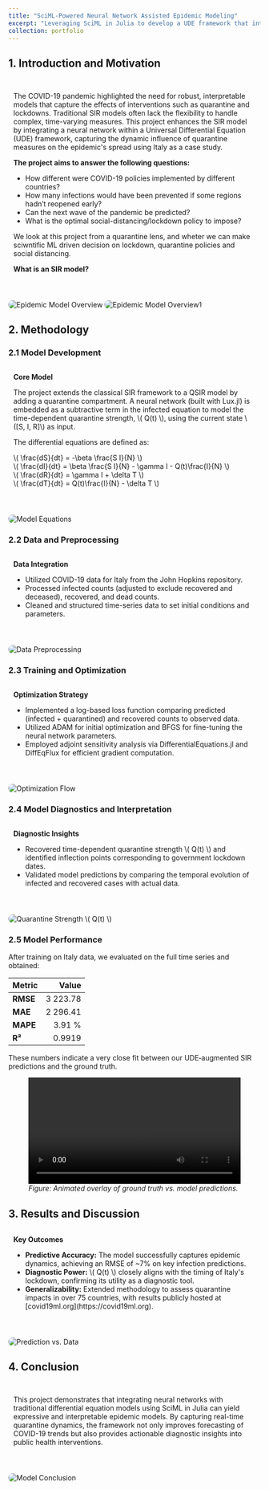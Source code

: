 ```yaml
---
title: "SciML-Powered Neural Network Assisted Epidemic Modeling"
excerpt: "Leveraging SciML in Julia to develop a UDE framework that integrates neural networks with the SIR model for diagnosing COVID-19 quarantine effects.<br/><img src='/images/epidemic_model_thumbnail.jpg'>"
collection: portfolio
---
```


<style>
  .subpart-container {
    margin-top: 20px;
  }
  .content-row {
    display: grid;
    grid-template-columns: 2fr; /* single column for stacked images */
    /*grid-template-columns: 2fr 1fr; /* Two columns: text and images */
    gap: 20px;
    align-items: center;
    margin-bottom: 20px;
  }
  .content-text {
    padding: 10px;
  }
  .content-image {
    max-width: 100%;
    height: auto;
    border-radius: 8px;
    margin-top: 10px;
  }
  .content-title {
    font-weight: bold;
    margin-bottom: 10px;
  }
</style>

## 1. Introduction and Motivation

<div class="subpart-container">
  <div class="content-row">
    <div class="content-text">
      <p>
        The COVID-19 pandemic highlighted the need for robust, interpretable models that capture the effects of interventions such as quarantine and lockdowns. Traditional SIR models often lack the flexibility to handle complex, time-varying measures. This project enhances the SIR model by integrating a neural network within a Universal Differential Equation (UDE) framework, capturing the dynamic influence of quarantine measures on the epidemic's spread using Italy as a case study. 
      <div class="content-title">The project aims to answer the following questions:</div>
      </p>
  <ul>
    <li>How different were COVID-19 policies implemented by different countries?</li>
    <li>How many infections would have been prevented if some regions hadn’t reopened early?</li>
    <li>Can the next wave of the pandemic be predicted?</li>
    <li>What is the optimal social-distancing/lockdown policy to impose?</li>
  </ul>
      <p>
We look  at this project from a quarantine lens, and wheter we can make sciwntific ML driven decision on lockdown, quarantine policies and social distancing.
      <div class="content-title">What is an SIR model?</div>
      </p>
    </div>
    <div>
      <img src="/images/epidemic_intro.jpg" alt="Epidemic Model Overview" class="content-image">
      <img src="/images/epidemic_intro1.jpg" alt="Epidemic Model Overview1" class="content-image">
    </div>
  </div>
</div>

## 2. Methodology

### 2.1 Model Development

<div class="subpart-container">
  <div class="content-row">
    <div class="content-text">
      <div class="content-title">Core Model</div>
      <p>
        The project extends the classical SIR framework to a QSIR model by adding a quarantine compartment. A neural network (built with Lux.jl) is embedded as a subtractive term in the infected equation to model the time-dependent quarantine strength, \( Q(t) \), using the current state \([S, I, R]\) as input.
      </p>
      <p>
        The differential equations are defined as:
      </p>
      <p>
        \( \frac{dS}{dt} = -\beta \frac{S I}{N} \)<br/>
        \( \frac{dI}{dt} = \beta \frac{S I}{N} - \gamma I - Q(t)\frac{I}{N} \)<br/>
        \( \frac{dR}{dt} = \gamma I + \delta T \)<br/>
        \( \frac{dT}{dt} = Q(t)\frac{I}{N} - \delta T \)
      </p>
    </div>
    <div>
      <img src="/images/model_equations.jpg" alt="Model Equations" class="content-image">
    </div>
  </div>
</div>

### 2.2 Data and Preprocessing

<div class="subpart-container">
  <div class="content-row">
    <div class="content-text">
      <div class="content-title">Data Integration</div>
      <ul>
        <li>Utilized COVID-19 data for Italy from the John Hopkins repository.</li>
        <li>Processed infected counts (adjusted to exclude recovered and deceased), recovered, and dead counts.</li>
        <li>Cleaned and structured time-series data to set initial conditions and parameters.</li>
      </ul>
    </div>
    <div>
      <img src="/images/data_preprocessing.jpg" alt="Data Preprocessing" class="content-image">
    </div>
  </div>
</div>

### 2.3 Training and Optimization

<div class="subpart-container">
  <div class="content-row">
    <div class="content-text">
      <div class="content-title">Optimization Strategy</div>
      <ul>
        <li>Implemented a log-based loss function comparing predicted (infected + quarantined) and recovered counts to observed data.</li>
        <li>Utilized ADAM for initial optimization and BFGS for fine-tuning the neural network parameters.</li>
        <li>Employed adjoint sensitivity analysis via DifferentialEquations.jl and DiffEqFlux for efficient gradient computation.</li>
      </ul>
    </div>
    <div>
      <img src="/images/optimization_flow.jpg" alt="Optimization Flow" class="content-image">
    </div>
  </div>
</div>

### 2.4 Model Diagnostics and Interpretation

<div class="subpart-container">
  <div class="content-row">
    <div class="content-text">
      <div class="content-title">Diagnostic Insights</div>
      <ul>
        <li>Recovered time-dependent quarantine strength \( Q(t) \) and identified inflection points corresponding to government lockdown dates.</li>
        <li>Validated model predictions by comparing the temporal evolution of infected and recovered cases with actual data.</li>
      </ul>
    </div>
    <div>
      <img src="/images/quarantine_strength_plot.jpg" alt="Quarantine Strength \( Q(t) \)" class="content-image">
    </div>
  </div>
</div>


### 2.5 Model Performance

After training on Italy data, we evaluated on the full time series and obtained:

| Metric | Value |
| :----- | ----: |
| **RMSE** | 3 223.78 |
| **MAE**  | 2 296.41 |
| **MAPE** | 3.91 % |
| **R²**   | 0.9919 |

These numbers indicate a very close fit between our UDE‐augmented SIR predictions and the ground truth.

<figure>
  <video controls width="100%" loop playsinline>
    <source src="/images/training_overlay_fast.mp4" type="video/mp4">
    Your browser doesn’t support embedded videos.
  </video>
  <figcaption><em>Figure: Animated overlay of ground truth vs. model predictions.</em></figcaption>
</figure>

## 3. Results and Discussion

<div class="subpart-container">
  <div class="content-row">
    <div class="content-text">
      <div class="content-title">Key Outcomes</div>
      <ul>
        <li><strong>Predictive Accuracy:</strong> The model successfully captures epidemic dynamics, achieving an RMSE of ~7% on key infection predictions.</li>
        <li><strong>Diagnostic Power:</strong> \( Q(t) \) closely aligns with the timing of Italy's lockdown, confirming its utility as a diagnostic tool.</li>
        <li><strong>Generalizability:</strong> Extended methodology to assess quarantine impacts in over 75 countries, with results publicly hosted at [covid19ml.org](https://covid19ml.org).</li>
      </ul>
    </div>
    <div>
      <img src="/images/prediction_vs_data.jpg" alt="Prediction vs. Data" class="content-image">
    </div>
  </div>
</div>

## 4. Conclusion

<div class="subpart-container">
  <div class="content-row">
    <div class="content-text">
      <p>
        This project demonstrates that integrating neural networks with traditional differential equation models using SciML in Julia can yield expressive and interpretable epidemic models. By capturing real-time quarantine dynamics, the framework not only improves forecasting of COVID-19 trends but also provides actionable diagnostic insights into public health interventions.
      </p>
    </div>
    <div>
      <img src="/images/model_conclusion.jpg" alt="Model Conclusion" class="content-image">
    </div>
  </div>
</div>

<!-- ## 5. Future Work

<div class="subpart-container">
  <div class="content-row">
    <div class="content-text">
      <ul>
        <li>Extend the model to incorporate additional compartments (e.g., asymptomatic or hospitalized).</li>
        <li>Experiment with alternative neural network architectures and recurrent models to better capture temporal dependencies.</li>
        <li>Integrate diverse data sources (e.g., mobility, testing rates) to refine quarantine impact estimation.</li>
      </ul>
    </div>
  </div>
</div> -->
